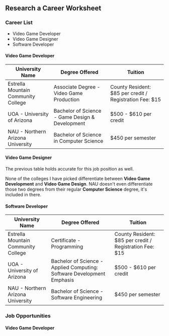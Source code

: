 ## Research a Career Worksheet

### Career List
- Video Game Developer
- Video Game Designer
- Software Developer


#### Video Game Developer
University Name  | Degree Offered | Tuition
------------- | ------------- | -------------
Estrella Mountain Community College | Associate Degree - Video Game Production | County Resident: $85 per credit / Registration Fee: $15
UOA - University of Arizona | Bachelor of Science - Game Design & Development | $500 - $610 per credit
NAU - Northern Arizona University | Bachelor of Science in Computer Science | $450 per semester


#### Video Game Designer
The previous table holds accurate for this job position as well.

None of the colleges I have picked differentiate between **Video Game Development** and **Video Game Design**. NAU doesn't even differentiate those two degrees from their regular **Computer Science** degree, it's included in there.


#### Software Developer
University Name  | Degree Offered | Tuition
------------- | ------------- | -------------
Estrella Mountain Community College | Certificate - Programming | County Resident: $85 per credit / Registration Fee: $15
UOA - University of Arizona | Bachelor of Science - Applied Computing: Software Development Emphasis | $500 - $610 per credit
NAU - Northern Arizona University | Bachelor of Science - Software Engineering | $450 per semester


### Job Opportunities
#### Video Game Developer



























